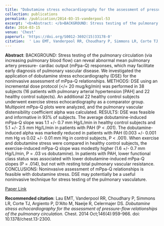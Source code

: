 ```yaml
--- 
title: "Dobutamine stress echocardiography for the assessment of pressure-flow relationships of the pulmonary circulation." 
collection: publications 
permalink: /publication/2014-03-15-vanderpool-53 
excerpt: '<b>Abstract: </b>BACKGROUND: Stress testing of the pulmonary circulation (via increasing pulmonary blood flow) can reveal abnormal mean pulmonary artery pressure- cardiac output (mPpa-Q) responses, which may facilitate early diagnosis of pulmonary vascular disease. We investigated the application of dobutamine stress echocardiography (DSE) for the noninvasive assessment [...]' 
date: 2014-03-15 
venue: 'Chest' 
paperurl: 'https://doi.org/S0012-3692(15)33178-0' 
citation:  ' Lau EMT, Vanderpool RR, Choudhary P, Simmons LR, Corte TJ, Argiento P, D&apos;Alto M, Naeije R, Celermajer DS. <i>Dobutamine stress echocardiography for the assessment of pressure-flow relationships of the pulmonary circulation.</i> Chest. 2014 Oct;146(4):959-966. doi: 10.1378/chest.13-2300.' 
--- 
```

<b>Abstract</b>:  BACKGROUND: Stress testing of the pulmonary circulation (via increasing pulmonary blood flow) can reveal abnormal mean pulmonary artery pressure- cardiac output (mPpa-Q) responses, which may facilitate early diagnosis of pulmonary vascular disease. We investigated the application of dobutamine stress echocardiography (DSE) for the noninvasive assessment of mPpa-Q relationships. METHODS: DSE using an incremental dose protocol (</= 20 mug/kg/min) was performed in 38 subjects (16 patients with pulmonary arterial hypertension [PAH] and 22 healthy control subjects). An additional 22 healthy control subjects underwent exercise stress echocardiography as a comparator group. Multipoint mPpa-Q plots were analyzed, and the pulmonary vascular distensibility coefficient alpha was calculated. RESULTS: DSE was feasible and informative in 93% of subjects. The average dobutamine-induced mPpa-Q slope was 1.1 +/- 0.7 mm Hg/L/min in healthy control subjects and 5.1 +/- 2.5 mm Hg/L/min in patients with PAH (P < .001). The dobutamine-induced alpha was markedly reduced in patients with PAH (0.003 +/- 0.001 mm Hg vs 0.02 +/- 0.01 mm Hg in control subjects, P < .001). When exercise and dobutamine stress were compared in healthy control subjects, the exercise-induced mPpa-Q slope was modestly higher (1.6 +/- 0.7 mm Hg/L/min, P = .03 vs dobutamine). In patients with PAH, lower functional class status was associated with lower dobutamine-induced mPpa-Q slopes (P = .014), but not with resting total pulmonary vascular resistance. CONCLUSIONS: Noninvasive assessment of mPpa-Q relationships is feasible with dobutamine stress. DSE may potentially be a useful noninvasive technique for stress testing of the pulmonary vasculature.  
 
[Paper Link](https://doi.org/S0012-3692(15)33178-0) 
 
<b>Recommended citation</b>:  Lau EMT, Vanderpool RR, Choudhary P, Simmons LR, Corte TJ, Argiento P, D&apos;Alto M, Naeije R, Celermajer DS. <i>Dobutamine stress echocardiography for the assessment of pressure-flow relationships of the pulmonary circulation.</i> Chest. 2014 Oct;146(4):959-966. doi: 10.1378/chest.13-2300. 
